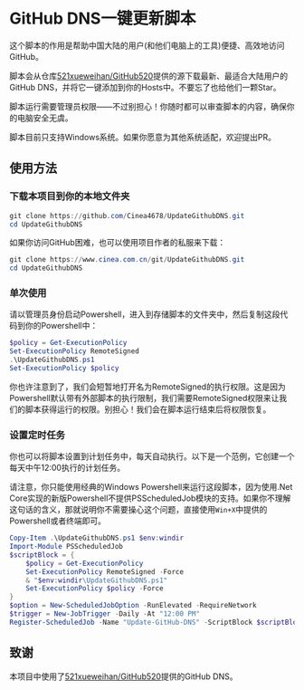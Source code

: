 # GitHub DNS一键更新脚本

这个脚本的作用是帮助中国大陆的用户(和他们电脑上的工具)便捷、高效地访问GitHub。

脚本会从仓库[521xueweihan/GitHub520](https://github.com/521xueweihan/GitHub520)提供的源下载最新、最适合大陆用户的GitHub DNS，并将它一键添加到你的Hosts中。不要忘了也给他们一颗Star。

脚本运行需要管理员权限——不过别担心！你随时都可以审查脚本的内容，确保你的电脑安全无虞。

脚本目前只支持Windows系统。如果你愿意为其他系统适配，欢迎提出PR。

## 使用方法

### 下载本项目到你的本地文件夹

```powershell
git clone https://github.com/Cinea4678/UpdateGithubDNS.git
cd UpdateGithubDNS
```

如果你访问GitHub困难，也可以使用项目作者的私服来下载：

```powershell
git clone https://www.cinea.com.cn/git/UpdateGithubDNS.git
cd UpdateGithubDNS
```

### 单次使用

请以管理员身份启动Powershell，进入到存储脚本的文件夹中，然后复制这段代码到你的Powershell中：

```powershell
$policy = Get-ExecutionPolicy
Set-ExecutionPolicy RemoteSigned
.\UpdateGithubDNS.ps1
Set-ExecutionPolicy $policy
```

你也许注意到了，我们会短暂地打开名为RemoteSigned的执行权限。这是因为Powershell默认带有外部脚本的执行限制，我们需要RemoteSigned权限来让我们的脚本获得运行的权限。别担心！我们会在脚本运行结束后将权限恢复。

### 设置定时任务

你也可以将脚本设置到计划任务中，每天自动执行。以下是一个范例，它创建一个每天中午12:00执行的计划任务。

请注意，你只能使用经典的Windows Powershell来运行这段脚本，因为使用.Net Core实现的新版Powershell不提供PSScheduledJob模块的支持。如果你不理解这句话的含义，那就说明你不需要操心这个问题，直接使用`Win+X`中提供的Powershell或者终端即可。

```powershell
Copy-Item .\UpdateGithubDNS.ps1 $env:windir
Import-Module PSScheduledJob
$scriptBlock = {
    $policy = Get-ExecutionPolicy
    Set-ExecutionPolicy RemoteSigned -Force
    & "$env:windir\UpdateGithubDNS.ps1"
    Set-ExecutionPolicy $policy -Force
}
$option = New-ScheduledJobOption -RunElevated -RequireNetwork 
$trigger = New-JobTrigger -Daily -At "12:00 PM"
Register-ScheduledJob -Name "Update-GitHub-DNS" -ScriptBlock $scriptBlock -ScheduledJobOption $option -Trigger $trigger
```

## 致谢

本项目中使用了[521xueweihan/GitHub520](https://github.com/521xueweihan/GitHub520)提供的GitHub DNS。


